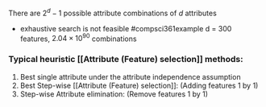 There are $2^d -1$ possible attribute combinations of $d$ attributes
- exhaustive search is not feasible #compsci361example d = 300 features, $2.04 \times 10^{90}$ combinations 
### Typical heuristic [[Attribute (Feature) selection]] methods:
1. Best single attribute under the attribute independence assumption
2. Best Step-wise [[Attribute (Feature) selection]]: (Adding features 1 by 1)
3. Step-wise Attribute elimination: (Remove features 1 by 1)